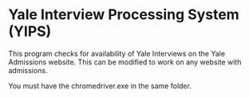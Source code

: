 # Yale Interview Processing System (YIPS)
This program checks for availability of Yale Interviews on the Yale Admissions website. This can be modified to work on any website with admissions.

You must have the chromedriver.exe in the same folder.

